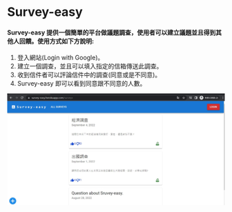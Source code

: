 # Survey-easy

#### Survey-easy 提供一個簡單的平台做議題調查，使用者可以建立議題並且得到其他人回饋。使用方式如下方說明:

1. 登入網站(Login with Google)。
2. 建立一個調查，並且可以填入指定的信箱傳送此調查。
3. 收到信件者可以評論信件中的調查(同意或是不同意)。
4. Survey-easy 即可以看到同意跟不同意的人數。

![alt text](./survey-easy.jpg)
